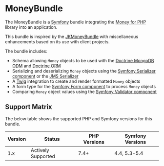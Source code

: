 # MoneyBundle

The MoneyBundle is a [Symfony](https://symfony.com/) bundle integrating the [Money for PHP](https://github.com/moneyphp/money) library into an application.

This bundle is inspired by the [JKMoneyBundle](https://github.com/kucharovic/money-bundle) with miscellaneous enhancements based on its use with client projects.

The bundle includes:

- Schema allowing `Money` objects to be used with the [Doctrine MongoDB ODM](https://www.doctrine-project.org/projects/mongodb-odm.html) and [Doctrine ORM](https://www.doctrine-project.org/projects/orm.html)
- Serializing and deserializing `Money` objects using the [Symfony Serializer component](https://symfony.com/doc/current/components/serializer.html) or the [JMS Serializer](https://jmsyst.com/libs/serializer)
- A [Twig](https://twig.symfony.com/) integration to create and render formatted `Money` objects
- A form type for the [Symfony Form component](https://symfony.com/doc/current/components/form.html) to process `Money` objects
- Comparing `Money` object values using the [Symfony Validator component](https://symfony.com/doc/current/components/validator.html)

## Support Matrix

The below table shows the supported PHP and Symfony versions for this bundle.

| Version | Status             | PHP Versions | Symfony Versions  |
| ------- | ------------------ | ------------ | ----------------- |
| 1.x     | Actively Supported | 7.4+         | 4.4, 5.3-5.4      |
